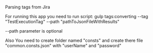 Parsing tags from Jira

For running this app you need to run script:
gulp tags:converting --tag "TestExecutionTag" --path "pathToJsonFileWithResults"

--path parameter is optional

Also You need to create folder named "consts" and create there file "common.consts.json" with "userName" and "password"
